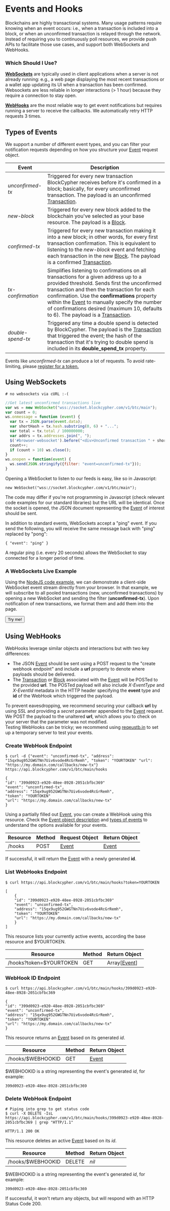 # Events and Hooks

Blockchains are highly transactional systems. Many usage patterns require knowing when an event occurs: i.e., when a transaction is included into a block, or when an unconfirmed transaction is relayed through the network. Instead of requiring you to continuously poll resources, we provide push APIs to facilitate those use cases, and support both WebSockets and WebHooks.

### Which Should I Use?

**[WebSockets](https://developer.mozilla.org/en-US/docs/WebSockets)** are typically used in client applications when a server is not already running: e.g., a web page displaying the most recent transactions or a wallet app updating its UI when a transaction has been confirmed. Websockets are less reliable in longer interactions (> 1 hour) because they require a connection to stay open.

**[WebHooks](https://webhooks.pbworks.com/w/page/13385124/FrontPage)** are the most reliable way to get event notifications but requires running a server to receive the callbacks. We automatically retry HTTP requests 3 times.

## Types of Events

We support a number of different event types, and you can filter your notification requests depending on how you structure your [Event](#event) request object. 

Event | Description
----- | -----------
*unconfirmed-tx* | Triggered for every new transaction BlockCypher receives before it's confirmed in a block; basically, for every unconfirmed transaction. The payload is an unconfirmed [Transaction](#transaction).
*new-block* | Triggered for every new block added to the blockchain you've selected as your base resource. The payload is a [Block](#block).
*confirmed-tx* | Triggered for every new transaction making it into a new block; in other words, for every first transaction confirmation. This is equivalent to listening to the *new-block* event and fetching each transaction in the new [Block](#block). The payload is a confirmed [Transaction](#transaction).
*tx-confirmation* | Simplifies listening to confirmations on all transactions for a given address up to a provided threshold. Sends first the unconfirmed transaction and then the transaction for each confirmation. Use the **confirmations** property within the [Event](#event) to manually specify the number of confirmations desired (maximum 10, defaults to 6). The payload is a [Transaction](#transaction).
*double-spend-tx* | Triggered any time a double spend is detected by BlockCypher. The payload is the [Transaction](#transaction) that triggered the event; the hash of the transaction that it's trying to double spend is included in its **double_spend_tx** property.

<aside class="notice">
Events like <i>unconfirmed-tx</i> can produce a lot of requests. To avoid rate-limiting, please <a href="http://accounts.blockcypher.com/">register for a token.</a>
</aside>

## Using WebSockets

```shell
# no websockets via cURL :-(
```

```javascript
//Get latest unconfirmed transactions live
var ws = new WebSocket("wss://socket.blockcypher.com/v1/btc/main");
var count = 0;
ws.onmessage = function (event) {
  var tx = JSON.parse(event.data);
  var shortHash = tx.hash.substring(0, 6) + "...";
  var total = tx.total / 100000000;
  var addrs = tx.addresses.join(", ");
  $('#browser-websocket').before("<div>Unconfirmed transaction " + shortHash + " totalling " + total + "BTC involving addresses " + addrs + "</div>");
  count++;
  if (count > 10) ws.close();
}
ws.onopen = function(event) {
  ws.send(JSON.stringify({filter: "event=unconfirmed-tx"}));
}
```

Opening a WebSocket to listen to our feeds is easy, like so in Javascript:

`new WebSocket("wss://socket.blockcypher.com/v1/btc/main");`

The code may differ if you're not programming in Javascript (check relevant code examples for our standard libraries) but the URL will be identical. Once the socket is opened, the JSON document representing the [Event](#event) of interest should be sent.

In addition to standard events, WebSockets accept a "ping" event. If you send the following, you will receive the same message back with "ping" replaced by "pong":

`{ "event": "ping" }`

A regular ping (i.e. every 20 seconds) allows the WebSocket to stay connected for a longer period of time.

### A WebSockets Live Example

Using the [NodeJS code example](?javascript#using-webhooks), we can demonstrate a client-side WebSocket event stream directly from your browser. In that example, we will subscribe to all pooled transactions (new, unconfirmed transactions) by opening a new WebSocket and sending the filter (**unconfirmed-tx**). Upon notification of new transactions, we format them and add them into the page.

<button class="tryme" type="button" id="browser-websocket">Try me!</button>

## Using WebHooks

WebHooks leverage similar objects and interactions but with two key differences:

- The JSON [Event](#event) should be sent using a POST request to the "create webhook endpoint" and include a **url** property to denote where payloads should be delivered.
- The [Transaction](#transaction) or [Block](#block) associated with the [Event](#event) will be POSTed to the provided **url**. The POSTed payload will also include *X-EventType* and *X-EventId* metadata in the HTTP header specifying the **event** type and **id** of the WebHook which triggered the payload.

<aside class="warning">
To prevent eavesdropping, we recommend securing your callback <b>url</b> by using SSL and providing a <i>secret</i> parameter appended to the <a href="#event">Event</a> request. We POST the payload to the unaltered <b>url</b>, which allows you to check on your server that the parameter was not modified.
</aside>

<aside class="notice">
Testing WebHooks can be tricky; we recommend using <a href="http://requestb.in/">reqeustb.in</a> to set up a temporary server to test your events.
</aside>

### Create WebHook Endpoint

```shell
$ curl -d {"event": "unconfirmed-tx", "address": "15qx9ug952GWGTNn7Uiv6vode4RcGrRemh", "token": "YOURTOKEN" "url": "https://my.domain.com/callbacks/new-tx"} https://api.blockcypher.com/v1/btc/main/hooks

{
"id": "399d0923-e920-48ee-8928-2051cbfbc369"
"event": "unconfirmed-tx",
"address": "15qx9ug952GWGTNn7Uiv6vode4RcGrRemh",
"token": "YOURTOKEN"
"url": "https://my.domain.com/callbacks/new-tx"
}
```

Using a partially filled out [Event](#event), you can create a WebHook using this resource. Check the [Event object description](#event) and [types of events](#types-of-events) to understand the options available for your events.

Resource | Method | Request Object | Return Object
-------- | ------ | -------------- | -------------
/hooks | POST | [Event](#event) | [Event](#event)

If successful, it will return the [Event](#event) with a newly generated **id**.

### List WebHooks Endpoint

```shell
$ curl https://api.blockcypher.com/v1/btc/main/hooks?token=YOURTOKEN

[
	{
	"id": "399d0923-e920-48ee-8928-2051cbfbc369"
	"event": "unconfirmed-tx",
	"address": "15qx9ug952GWGTNn7Uiv6vode4RcGrRemh",
	"token": "YOURTOKEN"
	"url": "https://my.domain.com/callbacks/new-tx"
	}
]
```

This resource lists your currently active events, according the base resource and $YOURTOKEN.

Resource | Method | Return Object
-------- | ------ | -------------
/hooks?token=$YOURTOKEN | GET | Array[[Event](#event)]

### WebHook ID Endpoint

```shell
$ curl https://api.blockcypher.com/v1/btc/main/hooks/399d0923-e920-48ee-8928-2051cbfbc369

{
"id": "399d0923-e920-48ee-8928-2051cbfbc369"
"event": "unconfirmed-tx",
"address": "15qx9ug952GWGTNn7Uiv6vode4RcGrRemh",
"token": "YOURTOKEN"
"url": "https://my.domain.com/callbacks/new-tx"
}
```

This resource returns an [Event](#event) based on its generated *id*.

Resource | Method | Return Object
-------- | ------ | -------------
/hooks/$WEBHOOKID | GET | [Event](#event)

$WEBHOOKID is a string representing the event's generated *id*, for example:

`399d0923-e920-48ee-8928-2051cbfbc369`

### Delete WebHook Endpoint

```shell
# Piping into grep to get status code
$ curl -X DELETE -IsL https://api.blockcypher.com/v1/btc/main/hooks/399d0923-e920-48ee-8928-2051cbfbc369 | grep "HTTP/1.1"

HTTP/1.1 200 OK
```

This resource deletes an active [Event](#event) based on its *id*.

Resource | Method | Return Object
-------- | ------ | -------------
/hooks/$WEBHOOKID | DELETE | *nil*

$WEBHOOKID is a string representing the event's generated *id*, for example:

`399d0923-e920-48ee-8928-2051cbfbc369`

If successful, it won't return any objects, but will respond with an HTTP Status Code 200.
